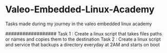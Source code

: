 # Valeo-Embedded-Linux-Academy
Tasks made during my journey in the valeo embedded linux academy

##################
Task 1 : Create a linux script that takes files paths or names and copies them to the destination
Task 2 : Create a linux script and service that backups a directory everyday at 2AM and starts on boot
